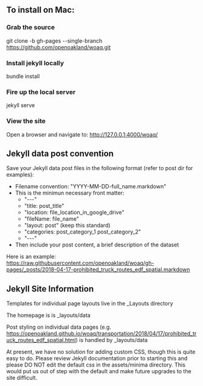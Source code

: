 ## To install on Mac:

### Grab the source
git clone -b gh-pages --single-branch  https://github.com/openoakland/woaq.git

### Install jekyll locally
bundle install

### Fire up the local server
jekyll serve

### View the site
Open a browser and navigate to: http://127.0.0.1:4000/woaq/

## Jekyll data post convention
Save your Jekyll data post files in the following format (refer to post dir for examples):

* Filename convention: "YYYY-MM-DD-full_name.markdown"
* This is the minimun necessary front matter:
  * "---" 
  * "title: post_title"
  * "location: file_location_in_google_drive"
  * "fileName: file_name"
  * "layout: post" (keep this standard)
  * "categories: post_category_1 post_category_2"
  * "---"
* Then include your post content, a brief description of the dataset

Here is an example: https://raw.githubusercontent.com/openoakland/woaq/gh-pages/_posts/2018-04-17-prohibited_truck_routes_edf_spatial.markdown

## Jekyll Site Information

Templates for individual page layouts live in the _Layouts directory

The homepage is is _layouts/data 

Post styling on individual data pages (e.g. https://openoakland.github.io/woaq/transportation/2018/04/17/prohibited_truck_routes_edf_spatial.html) is handled by _layouts/data 

At present, we have no solution for adding custom CSS, though this is quite easy to do. Please review Jekyll documentation prior to starting this and please DO NOT edit the default css in the assets/minima directory. This would put us out of step with the default and make future upgrades to the site difficult.

